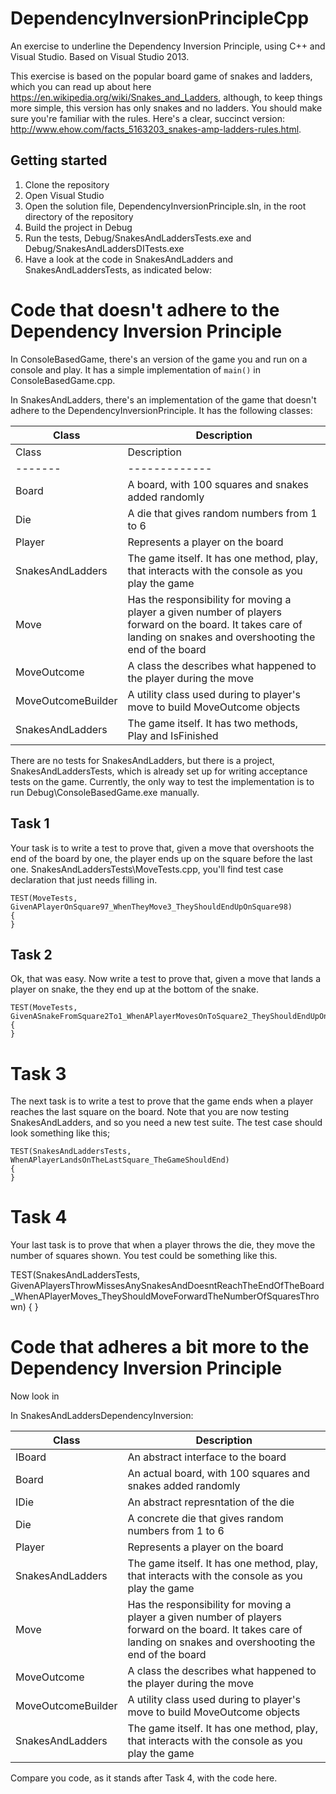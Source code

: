 # DependencyInversionPrincipleCpp
An exercise to underline the Dependency Inversion Principle, using C++ and Visual Studio.
Based on Visual Studio 2013.

This exercise is based on the popular board game of snakes and ladders, which you can read up about here <https://en.wikipedia.org/wiki/Snakes_and_Ladders>, although, to keep things more simple, this version has only 
snakes and no ladders. You should make sure you're familiar with the rules. Here's a clear, succinct version: <http://www.ehow.com/facts_5163203_snakes-amp-ladders-rules.html>.

## Getting started

1. Clone the repository 
2. Open Visual Studio
3. Open the solution file, DependencyInversionPrinciple.sln, in the root directory of the repository
4. Build the project in Debug
5. Run the tests, Debug/SnakesAndLaddersTests.exe and Debug/SnakesAndLaddersDITests.exe
6. Have a look at the code in SnakesAndLadders and SnakesAndLaddersTests, as indicated below:

# Code that doesn't adhere to the Dependency Inversion Principle

In ConsoleBasedGame, there's an version of the game you and run on a console and play. It has a simple implementation of `main()` in ConsoleBasedGame.cpp.

In SnakesAndLadders, there's an implementation of the game that doesn't adhere to the DependencyInversionPrinciple. It has the following classes:

| Class | Description |
|-------|-------------|
| Class | Description |
|-------|-------------|
| Board | A board, with 100 squares and snakes added randomly |
| Die | A  die that gives random numbers from 1 to 6 |
| Player | Represents a player on the board |
| SnakesAndLadders | The game itself. It has one method, play, that interacts with the console as you play the game |
| Move | Has the responsibility for moving a player a given number of players forward on the board. It takes care of landing on snakes and overshooting the end of the board |
| MoveOutcome | A class the describes what happened to the player during the move |
| MoveOutcomeBuilder | A utility class used during to player's move to build MoveOutcome objects |
| SnakesAndLadders | The game itself. It has two methods, Play and IsFinished |

There are no tests for SnakesAndLadders, but there is a project,  SnakesAndLaddersTests, which is already set up for writing acceptance tests on the game. 
Currently, the only way to test the implementation is to run Debug\ConsoleBasedGame.exe manually.

## Task 1
Your task is to write a test to prove that, given a move that overshoots the end of the board by one, the player ends up on the square before the last one. SnakesAndLaddersTests\MoveTests.cpp, you'll find test case declaration that just needs filling in.

```
TEST(MoveTests, GivenAPlayerOnSquare97_WhenTheyMove3_TheyShouldEndUpOnSquare98)
{
}
```

## Task 2
Ok, that was easy. Now write a test to prove that, given a move that lands a player on snake, the they end up at the bottom of the snake.

```
TEST(MoveTests, GivenASnakeFromSquare2To1_WhenAPlayerMovesOnToSquare2_TheyShouldEndUpOnSquare1)
{
}
```

# Task 3

The next task is to write a test to prove that the game ends when a player reaches the last square on the board. Note that you are now testing SnakesAndLadders, and so you need a new test suite. The test case should look something like this;

```
TEST(SnakesAndLaddersTests, WhenAPlayerLandsOnTheLastSquare_TheGameShouldEnd)
{
}
```

# Task 4
 
Your last task is to prove that when a player throws the die, they move the number of squares shown. 
You test could be something like this. 
 
TEST(SnakesAndLaddersTests, GivenAPlayersThrowMissesAnySnakesAndDoesntReachTheEndOfTheBoard_WhenAPlayerMoves_TheyShouldMoveForwardTheNumberOfSquaresThrown)
{
}

# Code that adheres a bit more to the Dependency Inversion Principle

Now look in 

In SnakesAndLaddersDependencyInversion:

| Class | Description |
|-------|-------------|
| IBoard | An abstract interface to the board |
| Board | An actual board, with 100 squares and snakes added randomly |
| IDie | An abstract represntation of the die |
| Die | A concrete die that gives random numbers from 1 to 6 |
| Player | Represents a player on the board |
| SnakesAndLadders | The game itself. It has one method, play, that interacts with the console as you play the game |
| Move | Has the responsibility for moving a player a given number of players forward on the board. It takes care of landing on snakes and overshooting the end of the board |
| MoveOutcome | A class the describes what happened to the player during the move |
| MoveOutcomeBuilder | A utility class used during to player's move to build MoveOutcome objects |
| SnakesAndLadders | The game itself. It has one method, play, that interacts with the console as you play the game |

Compare you code, as it stands after Task 4, with the code here.